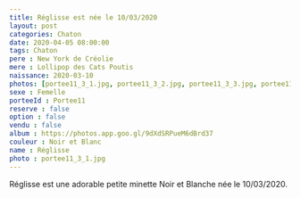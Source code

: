 ```yaml
---
title: Réglisse est née le 10/03/2020
layout: post
categories: Chaton
date: 2020-04-05 08:00:00
tags: Chaton
pere : New York de Créolie
mere : Lollipop des Cats Poutis
naissance: 2020-03-10
photos: [portee11_3_1.jpg, portee11_3_2.jpg, portee11_3_3.jpg, portee11_3_4.jpg, portee11_3_5.jpg, portee11_3_6.jpg, portee11_3_7.jpg]
sexe : Femelle
porteeId : Portee11
reserve : false
option : false
vendu : false
album : https://photos.app.goo.gl/9dXdSRPueM6dBrd37
couleur : Noir et Blanc
name : Réglisse
photo : portee11_3_1.jpg
---
```


Réglisse est une adorable petite minette Noir et Blanche née le 10/03/2020.
